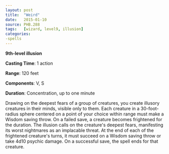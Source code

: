```yaml
---
layout: post
title:  "Weird"
date:   2015-01-10
source: PHB.288
tags:   [wizard, level9, illusion]
categories:
-spells
---
```


**9th-level illusion**

**Casting Time**: 1 action

**Range**: 120 feet

**Components**: V, S

**Duration**: Concentration, up to one minute

Drawing on the deepest fears of a group of creatures, you create illusory creatures in their minds, visible only to them. Each creature in a 30-foot-radius sphere centered on a point of your choice within range must make a Wisdom saving throw. On a failed save, a creature becomes frightened for the duration. The illusion calls on the creature's deepest fears, manifesting its worst nightmares as an implacable threat. At the end of each of the frightened creature's turns, it must succeed on a Wisdom saving throw or take 4d10 psychic damage. On a successful save, the spell ends for that creature.

